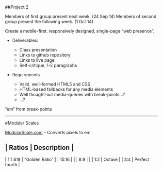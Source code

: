 
##Project 2

Members of first group present next week. (24 Sep 14)
Members of second group present the following week. (1 Oct 14)

Create a
    mobile-first,
        responsively designed,
            single-page
                “web presence”.

* Deliverables:
  * Class presentation
  * Links to github repository
  * Links to live page
  * Self-critique, 1-2 paragraphs


* Requirements
  * Valid, well-formed HTML5 and CSS
  * HTML-based fallbacks for any media elements
  * Well thought-out media-queries with break-points…?
  * …?


“em” from break-points

----

#Modular Scales

[ModularScale.com](http://modularscale.com/) – Converts pixels to em

| Ratios  | Description    |
----------------------------
| 1:1.618 | “Golden Ratio” |
| 15:16   |                |
| 8:9     |                |
| 1:2     | Octave         |
| 3:4     | Perfect fourth |


